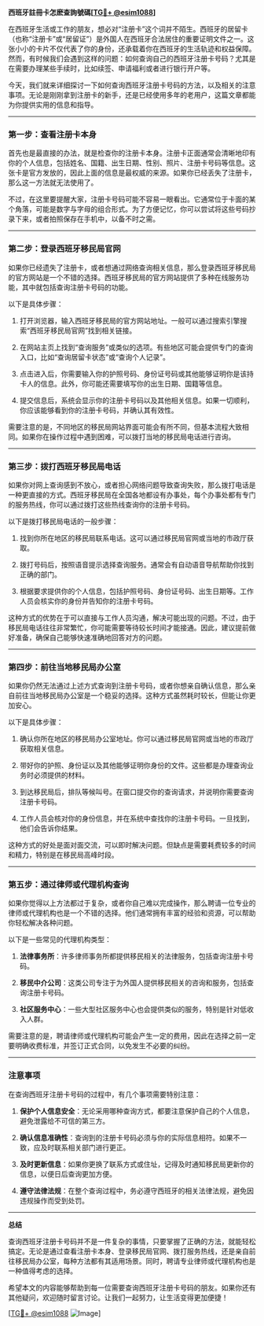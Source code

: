 **西班牙註冊卡怎麽查詢號碼[[TG💪+ @esim1088](https://t.me/s/esim1088)]**

在西班牙生活或工作的朋友，想必对“注册卡”这个词并不陌生。西班牙的居留卡（也称“注册卡”或“居留证”）是外国人在西班牙合法居住的重要证明文件之一。这张小小的卡片不仅代表了你的身份，还承载着你在西班牙的生活轨迹和权益保障。然而，有时候我们会遇到这样的问题：如何查询自己的西班牙注册卡号码？尤其是在需要办理某些手续时，比如续签、申请福利或者进行银行开户等。

今天，我们就来详细探讨一下如何查询西班牙注册卡号码的方法，以及相关的注意事项。无论是刚刚拿到注册卡的新手，还是已经使用多年的老用户，这篇文章都能为你提供实用的信息和指导。

---

### **第一步：查看注册卡本身**

首先也是最直接的办法，就是检查你的注册卡本身。注册卡正面通常会清晰地印有你的个人信息，包括姓名、国籍、出生日期、性别、照片、注册卡号码等信息。这张卡是官方发放的，因此上面的信息是最权威的来源。如果你已经丢失了注册卡，那么这一方法就无法使用了。

不过，在这里要提醒大家，注册卡号码可能不容易一眼看出。它通常位于卡面的某个角落，可能是数字与字母的组合形式。为了方便记忆，你可以尝试将这些号码抄录下来，或者拍照保存在手机中，以备不时之需。

---

### **第二步：登录西班牙移民局官网**

如果你已经遗失了注册卡，或者想通过网络查询相关信息，那么登录西班牙移民局的官方网站是一个不错的选择。西班牙移民局的官方网站提供了多种在线服务功能，其中就包括查询注册卡号码的功能。

以下是具体步骤：

1. 打开浏览器，输入西班牙移民局的官方网站地址。一般可以通过搜索引擎搜索“西班牙移民局官网”找到相关链接。
   
2. 在网站主页上找到“查询服务”或类似的选项。有些地区可能会提供专门的查询入口，比如“查询居留卡状态”或“查询个人记录”。

3. 点击进入后，你需要输入你的护照号码、身份证号码或其他能够证明你是该持卡人的信息。此外，你可能还需要填写你的出生日期、国籍等信息。

4. 提交信息后，系统会显示你的注册卡号码以及其他相关信息。如果一切顺利，你应该能够看到你的注册卡号码，并确认其有效性。

需要注意的是，不同地区的移民局网站界面可能会有所不同，但基本流程大致相同。如果你在操作过程中遇到困难，可以拨打当地的移民局电话进行咨询。

---

### **第三步：拨打西班牙移民局电话**

如果你对网上查询感到不放心，或者担心网络问题导致查询失败，那么拨打电话是一种更直接的方式。西班牙移民局在全国各地都设有办事处，每个办事处都有专门的服务热线，你可以通过拨打这些热线查询你的注册卡号码。

以下是拨打移民局电话的一般步骤：

1. 找到你所在地区的移民局联系电话。这可以通过移民局官网或当地的市政厅获取。

2. 拨打号码后，按照语音提示选择查询服务。通常会有自动语音导航帮助你找到正确的部门。

3. 根据要求提供你的个人信息，包括护照号码、身份证号码、出生日期等。工作人员会核实你的身份并告知你的注册卡号码。

这种方式的优势在于可以直接与工作人员沟通，解决可能出现的问题。不过，由于移民局电话往往非常繁忙，你可能需要等待较长时间才能接通。因此，建议提前做好准备，确保自己能够快速准确地回答对方的问题。

---

### **第四步：前往当地移民局办公室**

如果你仍然无法通过上述方式查询到注册卡号码，或者你想亲自确认信息，那么亲自前往当地移民局办公室是一个稳妥的选择。这种方式虽然耗时较长，但能让你更加安心。

以下是具体步骤：

1. 确认你所在地区的移民局办公室地址。你可以通过移民局官网或当地的市政厅获取相关信息。

2. 带好你的护照、身份证以及其他能够证明你身份的文件。这些都是办理查询业务时必须提供的材料。

3. 到达移民局后，排队等候叫号。在窗口提交你的查询请求，并说明你需要查询注册卡号码。

4. 工作人员会核对你的身份信息，并在系统中查找你的注册卡号码。一旦找到，他们会告诉你结果。

这种方式的好处是面对面交流，可以即时解决问题。但缺点是需要耗费较多的时间和精力，特别是在移民局高峰时段。

---

### **第五步：通过律师或代理机构查询**

如果你觉得以上方法都过于复杂，或者你自己难以完成操作，那么聘请一位专业的律师或代理机构也是一个不错的选择。他们通常拥有丰富的经验和资源，可以帮助你轻松解决各种问题。

以下是一些常见的代理机构类型：

1. **法律事务所**：许多律师事务所都提供移民相关的法律服务，包括查询注册卡号码。

2. **移民中介公司**：这类公司专注于为外国人提供移民相关的咨询和服务，包括查询注册卡号码。

3. **社区服务中心**：一些大型社区服务中心也会提供类似的服务，特别是针对低收入人群。

需要注意的是，聘请律师或代理机构可能会产生一定的费用，因此在选择之前一定要明确收费标准，并签订正式合同，以免发生不必要的纠纷。

---

### **注意事项**

在查询西班牙注册卡号码的过程中，有几个事项需要特别注意：

1. **保护个人信息安全**：无论采用哪种查询方式，都要注意保护自己的个人信息，避免泄露给不可信的第三方。

2. **确认信息准确性**：查询到的注册卡号码必须与你的实际信息相符。如果不一致，应及时联系相关部门进行更正。

3. **及时更新信息**：如果你更换了联系方式或住址，记得及时通知移民局更新你的信息，以便日后查询更加方便。

4. **遵守法律法规**：在整个查询过程中，务必遵守西班牙的相关法律法规，避免因违规操作而受到处罚。

---

**总结**

查询西班牙注册卡号码并不是一件复杂的事情，只要掌握了正确的方法，就能轻松搞定。无论是通过查看注册卡本身、登录移民局官网、拨打服务热线，还是亲自前往移民局办公室，每种方法都有其适用场景。同时，聘请专业律师或代理机构也是一种值得考虑的选择。

希望本文的内容能够帮助到每一位需要查询西班牙注册卡号码的朋友。如果你还有其他疑问，欢迎随时留言讨论。让我们一起努力，让生活变得更加便捷！

[[TG💪+ @esim1088](https://t.me/s/esim1088) ![Image](https://i.postimg.cc/4NQfJmqS/Snipaste-2025-05-13-00-14-12.png)]
